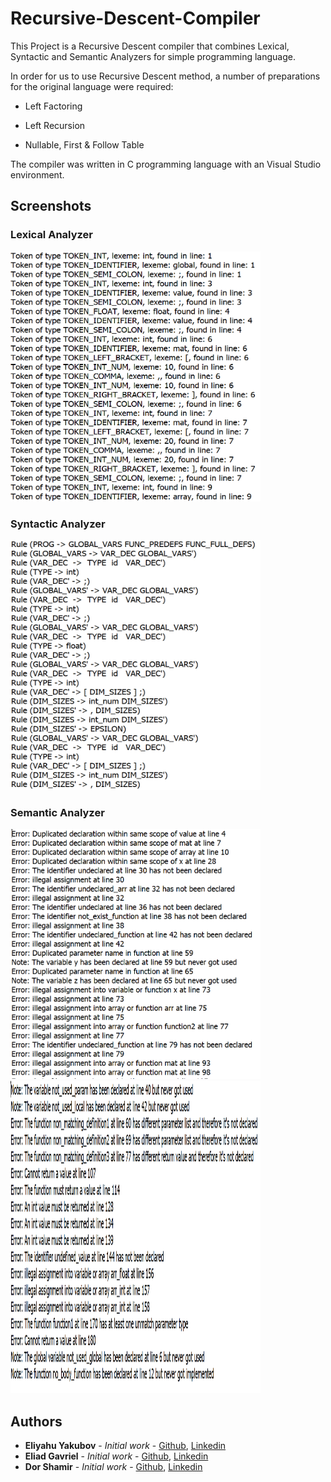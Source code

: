 # Recursive-Descent-Compiler

This Project is a Recursive Descent compiler that combines Lexical, Syntactic and Semantic Analyzers for simple programming language.

In order for us to use Recursive Descent method, a number of preparations for the original language were required:

- Left Factoring

- Left Recursion

- Nullable, First & Follow Table

The compiler was written in C programming language with an Visual Studio environment.

## Screenshots

### Lexical Analyzer
<img src="https://github.com/EliYakubov7/Recursive-Descent-Compiler/blob/master/screenshots/lexical_analyzer.png" width="400" height="400">  

### Syntactic Analyzer
<img src="https://github.com/EliYakubov7/Recursive-Descent-Compiler/blob/master/screenshots/syntactic_analyzer.png" width="400" height="400">  

### Semantic Analyzer
<img src="https://github.com/EliYakubov7/Recursive-Descent-Compiler/blob/master/screenshots/semantic_analyzer1.png" width="400" height="400">  
<img src="https://github.com/EliYakubov7/Recursive-Descent-Compiler/blob/master/screenshots/semantic_analyzer2.png" width="400" height="500">  

## Authors

* **Eliyahu Yakubov** - *Initial work* - [Github](https://github.com/EliYakubov7), [Linkedin](https://www.linkedin.com/in/eli-yakubov-961908173)
* **Eliad Gavriel** - *Initial work* - [Github](https://github.com/eliadgavri), [Linkedin](https://www.linkedin.com/in/eliadgavri/)
* **Dor Shamir** - *Initial work* - [Github](https://github.com/dorshamir55), [Linkedin](https://www.linkedin.com/in/dor-shamir-341785184/)
